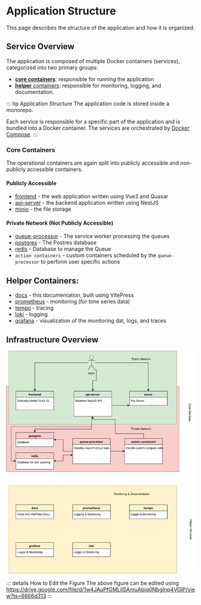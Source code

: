 # Application Structure

This page describes the structure of the application and how it is organized.

## Service Overview

The application is composed of multiple Docker containers (services), categorized into two primary groups:

- [**core containers**](#core-containers): responsible for running the application
- [**helper** containers](#helper-containers): responsible for monitoring, logging, and documentation.

::: tip Application Structure
The application code is stored inside a monorepo.

Each service is responsible for a specific part of the application and is bundled into a Docker container. The services
are orchestrated by [Docker Compose](https://docs.docker.com/compose/).
:::

### Core Containers

The operational containers are again split into publicly accessible and non-publicly accessible containers.

#### Publicly Accessible

- [frontend](./application-structure/frontend.md) - the web application written using Vue3 and Quasar
- [api-server](./application-structure/api-server.md) - the backend application written using NestJS
- [minio](application-structure/minio.md) - the file storage

#### Private Network (Not Publicly Accessible)

- [queue-processor](./application-structure/queue-processor.md) - The service worker processing the queues
- [postgres](application-structure/postgres.md) - The Postres database
- [redis](application-structure/redis.md) - Database to manage the Queue
- `action containers` - custom containers scheduled by the `queue-processor` to perform user specific actions

## Helper Containers:

- [docs](application-structure/docs.md) - this documentation, built using VitePress
- [prometheus](application-structure/prometheus.md) - monitoring (for time series data)
- [tempo](application-structure/tempo.md) - tracing
- [loki](application-structure/loki.md) - logging
- [grafana](application-structure/grafana.md) - visualization of the monitoring dat, logs, and traces

## Infrastructure Overview

![Infrastructure.jpg](imgs/infrastructure.svg)

::: details How to Edit the Figure
The above figure can be edited using https://drive.google.com/file/d/1w4JAuPfGMLiISAmuAbiq0NbgInp4VGlP/view?ts=6666d313
:::
